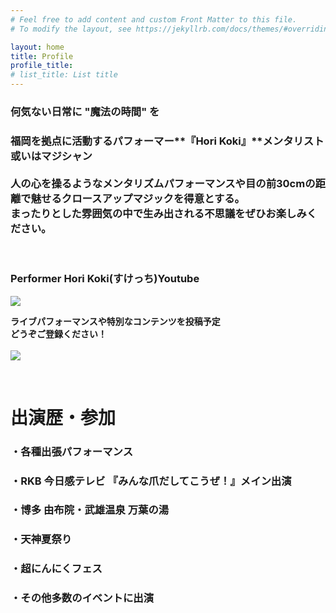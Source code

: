 ```yaml
---
# Feel free to add content and custom Front Matter to this file.
# To modify the layout, see https://jekyllrb.com/docs/themes/#overriding-theme-defaults

layout: home
title: Profile
profile_title: 
# list_title: List title
---
```


### **何気ない日常に "魔法の時間" を**<br>
### 福岡を拠点に活動するパフォーマー**『Hori Koki』**メンタリスト或いはマジシャン <br><br>人の心を操るようなメンタリズムパフォーマンスや目の前30cmの距離で魅せるクロースアップマジックを得意とする。<br>まったりとした雰囲気の中で生み出される不思議をぜひお楽しみください。

<br>

### **Performer Hori Koki(すけっち)Youtube**<br>
<a href="https://www.youtube.com/channel/UCorrq0nmicDmOTEV7j1qfTA?view_as=subscriber" target="_blank"><img class="Youtube-img" src="../assets/images/yt_logo_rgb_dark.png"></a>

**ライブパフォーマンスや特別なコンテンツを投稿予定**<br>
**どうぞご登録ください！**<br>
<br>
<img class="Profile-img" src="../assets/images/IMG_71.jpg">


<br>

# 出演歴・参加
### ・各種出張パフォーマンス
### ・RKB 今日感テレビ 『みんな爪だしてこうぜ！』メイン出演
### ・博多 由布院・武雄温泉 万葉の湯
### ・天神夏祭り
### ・超にんにくフェス
### ・その他多数のイベントに出演